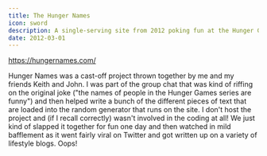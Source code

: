 ```yaml
---
title: The Hunger Names
icon: sword
description: A single-serving site from 2012 poking fun at the Hunger Games franchise
date: 2012-03-01
---
```


https://hungernames.com/

Hunger Names was a cast-off project thrown together by me and my friends Keith and John. I was part of the group chat that was kind of riffing on the original joke ("the names of people in the Hunger Games series are funny") and then helped write a bunch of the different pieces of text that are loaded into the random generator that runs on the site. I don't host the project and (if I recall correctly) wasn't involved in the coding at all! We just kind of slapped it together for fun one day and then watched in mild bafflement as it went fairly viral on Twitter and got written up on a variety of lifestyle blogs. Oops!
